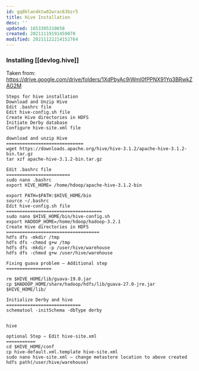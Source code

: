 ```yaml
---
id: gq0blan4ktw82wrac63bzr5
title: Hive Installation
desc: ''
updated: 1653305310658
created: 20211119191459070
modified: 20211122214152764
---
```


### Installing [[devlog.hive]]

Taken from:
<https://drive.google.com/drive/folders/1XdPbyAc9iWml0fPPNX91Yq3BRwkZAG2M>

    Steps for hive installation
    Download and Unzip Hive
    Edit .bashrc file
    Edit hive-config.sh file
    Create Hive directories in HDFS
    Initiate Derby database
    Configure hive-site.xml file

    download and unzip Hive
    =============================
    wget https://downloads.apache.org/hive/hive-3.1.2/apache-hive-3.1.2-bin.tar.gz
    tar xzf apache-hive-3.1.2-bin.tar.gz

    Edit .bashrc file
    ========================
    sudo nano .bashrc
    export HIVE_HOME= /home/hdoop/apache-hive-3.1.2-bin

    export PATH=$PATH:$HIVE_HOME/bin
    source ~/.bashrc
    Edit hive-config.sh file
    ====================================
    sudo nano $HIVE_HOME/bin/hive-config.sh
    export HADOOP_HOME=/home/hdoop/hadoop-3.2.1
    Create Hive directories in HDFS
    ===================================
    hdfs dfs -mkdir /tmp
    hdfs dfs -chmod g+w /tmp
    hdfs dfs -mkdir -p /user/hive/warehouse
    hdfs dfs -chmod g+w /user/hive/warehouse

    Fixing guava problem – Additional step
    =================

    rm $HIVE_HOME/lib/guava-19.0.jar
    cp $HADOOP_HOME/share/hadoop/hdfs/lib/guava-27.0-jre.jar $HIVE_HOME/lib/

    Initialize Derby and hive
    ============================
    schematool -initSchema -dbType derby


    hive

    optional Step – Edit hive-site.xml
    ===========
    cd $HIVE_HOME/conf
    cp hive-default.xml.template hive-site.xml
    sudo nano hive-site.xml – change metastore location to above created hdfs path(/user/hive/warehouse)
